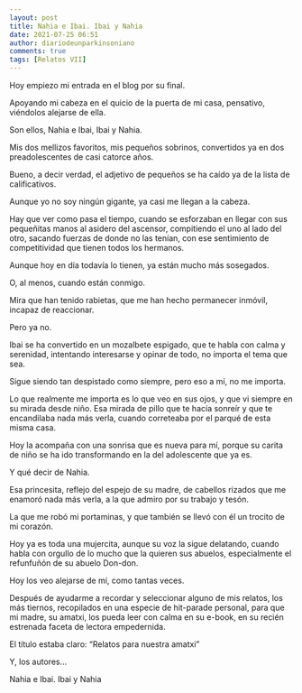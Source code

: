 ```yaml
---
layout: post
title: Nahia e Ibai. Ibai y Nahia
date: 2021-07-25 06:51
author: diariodeunparkinsoniano
comments: true
tags: [Relatos VII]
---
```


Hoy empiezo mi entrada en el blog por su final.

Apoyando mi cabeza en el quicio de la puerta de mi casa, pensativo, viéndolos alejarse de ella.

Son ellos, Nahia e Ibai, Ibai y Nahia.

Mis dos mellizos favoritos, mis pequeños sobrinos, convertidos ya en dos preadolescentes de casi catorce años.

Bueno, a decir verdad, el adjetivo de pequeños se ha caído ya de la lista de calificativos.

Aunque yo no soy ningún gigante, ya casi me llegan a la cabeza.

Hay que ver como pasa el tiempo, cuando se esforzaban en llegar con sus pequeñitas manos al asidero del ascensor, compitiendo el uno al lado del otro, sacando fuerzas de donde no las tenían, con ese sentimiento de competitividad que tienen todos los hermanos.

Aunque hoy en día todavía lo tienen, ya están mucho más sosegados.

O, al menos, cuando están conmigo.

Mira que han tenido rabietas, que me han hecho permanecer inmóvil, incapaz de reaccionar.

Pero ya no.

Ibai se ha convertido en un mozalbete espigado, que te habla con calma y serenidad, intentando interesarse y opinar de todo, no importa el tema que sea.

Sigue siendo tan despistado como siempre, pero eso a mí, no me importa.

Lo que realmente me importa es lo que veo en sus ojos, y que vi siempre en su mirada desde niño. Esa mirada de pillo que te hacía sonreír y que te encandilaba nada más verla, cuando correteaba por el parqué de esta misma casa.

Hoy la acompaña con una sonrisa que es nueva para mí, porque su carita de niño se ha ido transformando en la del adolescente que ya es.

Y qué decir de Nahia.

Esa princesita, reflejo del espejo de su madre, de cabellos rizados que me enamoró nada más verla, a la que admiro por su trabajo y tesón.

La que me robó mi portaminas, y que también se llevó con él un trocito de mi corazón.

Hoy ya es toda una mujercita, aunque su voz la sigue delatando, cuando habla con orgullo de lo mucho que la quieren sus abuelos, especialmente el refunfuñón de su abuelo Don-don.

Hoy los veo alejarse de mí, como tantas veces.

Después de ayudarme a recordar y seleccionar alguno de mis relatos, los más tiernos, recopilados en una especie de hit-parade personal, para que mi madre, su amatxi, los pueda leer con calma en su e-book, en su recién estrenada faceta de lectora empedernida.

El título estaba claro: “Relatos para nuestra amatxi”

Y, los autores…

 Nahia e Ibai. Ibai y Nahia

